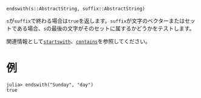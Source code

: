 ```
endswith(s::AbstractString, suffix::AbstractString)
```

`s`が`suffix`で終わる場合は`true`を返します。`suffix`が文字のベクターまたはセットである場合、`s`の最後の文字がそのセットに属するかどうかをテストします。

関連情報として[`startswith`](@ref)、[`contains`](@ref)を参照してください。

# 例

```jldoctest
julia> endswith("Sunday", "day")
true
```
